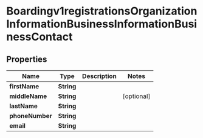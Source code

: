 
# Boardingv1registrationsOrganizationInformationBusinessInformationBusinessContact

## Properties
Name | Type | Description | Notes
------------ | ------------- | ------------- | -------------
**firstName** | **String** |  | 
**middleName** | **String** |  |  [optional]
**lastName** | **String** |  | 
**phoneNumber** | **String** |  | 
**email** | **String** |  | 



